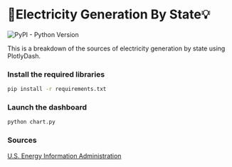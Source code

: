 # 🔌Electricity Generation By State💡
![PyPI - Python Version](https://img.shields.io/pypi/pyversions/plotly?style=for-the-badge)

This is a breakdown of the sources of electricity generation by state using PlotlyDash.

### Install the required libraries
```bash
pip install -r requirements.txt
```

### Launch the dashboard
```bash
python chart.py
```

### Sources
[U.S. Energy Information Administration](https://www.eia.gov/electricity/data/state/)